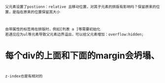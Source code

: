 #

    父元素设置了postionn：relative 且移动位置，对其子元素的排版有影响吗？保留原来的位置，是指在原来的位置保留其大小



#   
    自带属性的标签用在排版时，例如[列表 a ]等需要初始化
    若遇见应为ul等元素导致父元素边界溢出，可以给父元素增加：overflow:hidden;


# 每个div的上面和下面的margin会坍塌、
# 
    z-index也是有相对的
    